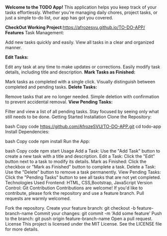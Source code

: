 
**Welcome to the TODO App!** This application helps you keep track of your tasks effortlessly. Whether you're managing daily chores, project tasks, or just a simple to-do list, our app has got you covered.

**CheckOut Working Project**:https://afrozesvu.github.io/TO-DO-APP/
**Features**
Task Management:

Add new tasks quickly and easily.
View all tasks in a clear and organized manner.

**Edit Tasks:**

Edit any task at any time to make updates or corrections.
Easily modify task details, including title and description.
**Mark Tasks as Finished:**

Mark tasks as completed with a single click.
Visually distinguish between completed and pending tasks.
**Delete Tasks:**

Remove tasks that are no longer needed.
Simple deletion with confirmation to prevent accidental removal.
**View Pending Tasks:**

Filter and view a list of all pending tasks.
Stay focused by seeing only what still needs to be done.
Getting Started
Installation
Clone the Repository:

bash
Copy code
https://github.com/AfrozeSVU/TO-DO-APP.git
cd todo-app
Install Dependencies:

bash
Copy code
npm install
Run the App:

bash
Copy code
npm start
Usage
Add a Task:
Use the "Add Task" button to create a new task with a title and description.
Edit a Task:
Click the "Edit" button next to a task to modify its details.
Mark as Finished:
Click the checkbox or "Mark as Finished" button to complete a task.
Delete a Task:
Use the "Delete" button to remove a task permanently.
View Pending Tasks:
Click the "Pending Tasks" button to see all tasks that are not yet completed.
Technologies Used
Frontend: HTML, CSS,Bootstrap, JavaScript
Version Control: Git
Contribution
Contributions are welcome! If you'd like to contribute, please fork the repository and use a feature branch. Pull requests are warmly welcomed.

Fork the repository.
Create your feature branch: git checkout -b feature-branch-name
Commit your changes: git commit -m 'Add some feature'
Push to the branch: git push origin feature-branch-name
Open a pull request.
License
This project is licensed under the MIT License. See the LICENSE file for more details.

